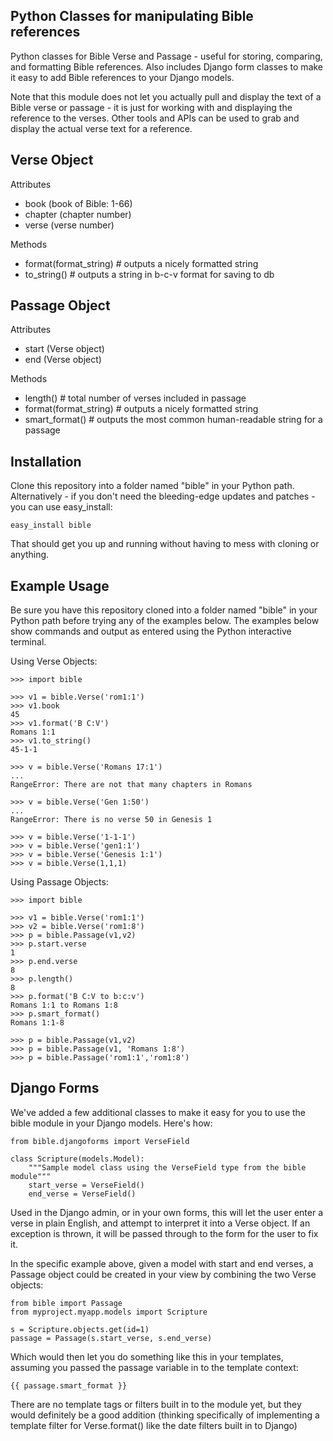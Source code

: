 Python Classes for manipulating Bible references
------------------------------------------------
Python classes for Bible Verse and Passage - useful for storing, comparing,
and formatting Bible references. Also includes Django form classes to make it
easy to add Bible references to your Django models.

Note that this module does not let you actually pull and display the text
of a Bible verse or passage - it is just for working with and displaying
the reference to the verses. Other tools and APIs can be used to grab and
display the actual verse text for a reference.


Verse Object
------------
Attributes

* book (book of Bible: 1-66)
* chapter (chapter number)
* verse (verse number)

Methods

* format(format_string)  # outputs a nicely formatted string
* to_string()  # outputs a string in b-c-v format for saving to db


Passage Object
--------------
Attributes

* start (Verse object)
* end (Verse object)

Methods

* length()  # total number of verses included in passage
* format(format_string)  # outputs a nicely formatted string
* smart_format()  # outputs the most common human-readable string for a passage


Installation
------------
Clone this repository into a folder named "bible" in your Python path. Alternatively -
if you don't need the bleeding-edge updates and patches - you can use easy_install:

    easy_install bible

That should get you up and running without having to mess with cloning or anything.


Example Usage
-------------
Be sure you have this repository cloned into a folder named "bible" in your
Python path before trying any of the examples below. The examples below show
commands and output as entered using the Python interactive terminal.

Using Verse Objects:

    >>> import bible
    
    >>> v1 = bible.Verse('rom1:1')
    >>> v1.book
    45
    >>> v1.format('B C:V')
    Romans 1:1
    >>> v1.to_string()
    45-1-1
    
    >>> v = bible.Verse('Romans 17:1')
    ...
    RangeError: There are not that many chapters in Romans
    
    >>> v = bible.Verse('Gen 1:50')
    ...
    RangeError: There is no verse 50 in Genesis 1
    
    >>> v = bible.Verse('1-1-1')
    >>> v = bible.Verse('gen1:1')
    >>> v = bible.Verse('Genesis 1:1')
    >>> v = bible.Verse(1,1,1)

Using Passage Objects:
    
    >>> import bible
    
    >>> v1 = bible.Verse('rom1:1')
    >>> v2 = bible.Verse('rom1:8')
    >>> p = bible.Passage(v1,v2)
    >>> p.start.verse
    1
    >>> p.end.verse
    8
    >>> p.length()
    8
    >>> p.format('B C:V to b:c:v')
    Romans 1:1 to Romans 1:8
    >>> p.smart_format()
    Romans 1:1-8
        
    >>> p = bible.Passage(v1,v2)
    >>> p = bible.Passage(v1, 'Romans 1:8')
    >>> p = bible.Passage('rom1:1','rom1:8')

Django Forms
------------
We've added a few additional classes to make it easy for you to use the bible
module in your Django models. Here's how:

    from bible.djangoforms import VerseField
    
    class Scripture(models.Model):
        """Sample model class using the VerseField type from the bible module"""
        start_verse = VerseField()
        end_verse = VerseField()

Used in the Django admin, or in your own forms, this will let the user enter
a verse in plain English, and attempt to interpret it into a Verse object.
If an exception is thrown, it will be passed through to the form for the user
to fix it.

In the specific example above, given a model with start and end verses, a
Passage object could be created in your view by combining the two Verse objects:

    from bible import Passage
    from myproject.myapp.models import Scripture
    
    s = Scripture.objects.get(id=1)
    passage = Passage(s.start_verse, s.end_verse)

Which would then let you do something like this in your templates, assuming
you passed the passage variable in to the template context:

    {{ passage.smart_format }}

There are no template tags or filters built in to the module yet, but they
would definitely be a good addition (thinking specifically of implementing
a template filter for Verse.format() like the date filters built in to Django)